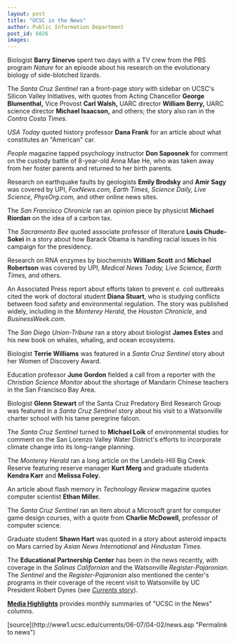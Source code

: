```yaml
---
layout: post
title: "UCSC in the News"
author: Public Information Department
post_id: 6026
images:
---
```


<a name="content" id="content"></a>
<p>
  Biologist <strong>Barry Sinervo</strong> spent two days with a TV crew from the PBS program <i>Nature</i> for an episode about his research on the evolutionary biology of side-blotched lizards.
</p>
<p>
  The <i>Santa Cruz Sentinel</i> ran a front-page story with sidebar on UCSC's Silicon Valley Initiatives, with quotes from Acting Chancellor <strong>George Blumenthal,</strong> Vice Provost <strong>Carl Walsh,</strong> UARC director <strong>William Berry,</strong> UARC science director <strong>Michael Isaacson,</strong> and others; the story also ran in the <i>Contra Costa Times.</i>
</p>
<p>
  <i>USA Today</i> quoted history professor <strong>Dana Frank</strong> for an article about what constitutes an "American" car.
</p>
<p>
  <i>People</i> magazine tapped psychology instructor <strong>Don Saposnek</strong> for comment on the custody battle of 8-year-old Anna Mae He, who was taken away from her foster parents and returned to her birth parents.
</p>
<p>
  Research on earthquake faults by geologists <strong>Emily Brodsky</strong> and <strong>Amir Sagy</strong> was covered by UPI, <i>FoxNews.com, Earth Times, Science Daily, Live Science, PhysOrg.com,</i> and other online news sites.
</p>
<p>
  The <i>San Francisco Chronicle</i> ran an opinion piece by physicist <strong>Michael Riordan</strong> on the idea of a carbon tax.
</p>
<p>
  The <i>Sacramento Bee</i> quoted associate professor of literature <strong>Louis Chude-Sokei</strong> in a story about how Barack Obama is handling racial issues in his campaign for the presidency.
</p>
<p>
  Research on RNA enzymes by biochemists <strong>William Scott</strong> and <strong>Michael Robertson</strong> was covered by UPI, <i>Medical News Today, Live Science, Earth Times,</i> and others.
</p>
<p>
  An Associated Press report about efforts taken to prevent <i>e. coli</i> outbreaks cited the work of doctoral student <strong>Diana Stuart</strong>, who is studying conflicts between food safety and environmental regulation. The story was published widely, including in the <i>Monterey Herald</i>, the <i>Houston Chronicle</i>, and <i>BusinessWeek.com.</i>
</p>
<p>
  The <i>San Diego Union-Tribune</i> ran a story about biologist <strong>James Estes</strong> and his new book on whales, whaling, and ocean ecosystems.
</p>
<p>
  Biologist <strong>Terrie Williams</strong> was featured in a <i>Santa Cruz Sentinel</i> story about her Women of Discovery Award.
</p>
<p>
  Education professor <strong>June Gordon</strong> fielded a call from a reporter with the <i>Christian Science Monitor</i> about the shortage of Mandarin Chinese teachers in the San Francisco Bay Area.
</p>
<p>
  Biologist <strong>Glenn Stewart</strong> of the Santa Cruz Predatory Bird Research Group was featured in a <i>Santa Cruz Sentinel</i> story about his visit to a Watsonville charter school with his tame peregrine falcon.
</p>
<p>
  The <i>Santa Cruz Sentinel</i> turned to <strong>Michael Loik</strong> of environmental studies for comment on the San Lorenzo Valley Water District's efforts to incorporate climate change into its long-range planning.
</p>
<p>
  The <i>Monterey Herald</i> ran a long article on the Landels-Hill Big Creek Reserve featuring reserve manager <strong>Kurt Merg</strong> and graduate students <strong>Kendra Karr</strong> and <strong>Melissa Foley.</strong>
</p>
<p>
  An article about flash memory in <i>Technology Review</i> magazine quotes computer scientist <strong>Ethan Miller.</strong>
</p>
<p>
  The <i>Santa Cruz Sentinel</i> ran an item about a Microsoft grant for computer game design courses, with a quote from <strong>Charlie McDowell,</strong> professor of computer science.
</p>
<p>
  Graduate student <strong>Shawn Hart</strong> was quoted in a story about asteroid impacts on Mars carried by <i>Asian News International</i> and <i>Hindustan Times.</i>
</p>
<p>
  The <strong>Educational Partnership Center</strong> has been in the news recently, with coverage in the <i>Salinas Californian</i> and the Watsonville <i>Register-Pajaronian</i>. The <i>Sentinel</i> and the <i>Register-Pajaronian</i> also mentioned the center's programs in their coverage of the recent visit to Watsonville by UC President Robert Dynes (see <a href="http://currents.ucsc.edu/06-07/04-02/brief-dynes.asp"><i>Currents</i> story</a>).
</p>
<p>
  <a href="http://www.ucsc.edu/news_events/media_highlights"><b>Media Highlights</b></a> provides monthly summaries of "UCSC in the News" columns.
</p>
<form>
  <input name="t1" size="-1" type="hidden">
</form>



</p>
[source](http://www1.ucsc.edu/currents/06-07/04-02/news.asp "Permalink to news")
